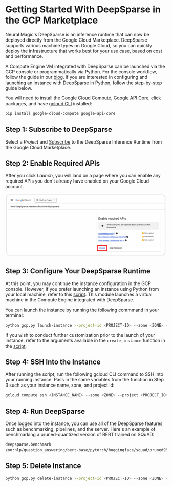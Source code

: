 <!--
Copyright (c) 2021 - present / Neuralmagic, Inc. All Rights Reserved.

Licensed under the Apache License, Version 2.0 (the "License");
you may not use this file except in compliance with the License.
You may obtain a copy of the License at

   http://www.apache.org/licenses/LICENSE-2.0

Unless required by applicable law or agreed to in writing,
software distributed under the License is distributed on an "AS IS" BASIS,
WITHOUT WARRANTIES OR CONDITIONS OF ANY KIND, either express or implied.
See the License for the specific language governing permissions and
limitations under the License.
-->

# **Getting Started With DeepSparse in the GCP Marketplace**

Neural Magic's DeepSparse is an inference runtime that can now be deployed directly from the Google Cloud Marketplace. DeepSparse supports various machine types on Google Cloud, so you can quickly deploy the infrastructure that works best for your use case, based on cost and performance. 

A Compute Engine VM integrated with DeepSparse can be launched via the GCP console or programmatically via Python. For the console workflow, follow the guide in our [blog](https://neuralmagic.com/blog/neural-magics-deepsparse-inference-runtime-now-available-in-the-google-cloud-marketplace/). If you are interested in configuring and launching an instance with DeepSparse in Python, follow the step-by-step guide below. 

You will need to install the [Google Cloud Compute](https://github.com/googleapis/python-compute), [Google API Core](https://github.com/googleapis/python-api-core), [click](https://github.com/pallets/click) packages, and have [gcloud CLI](https://cloud.google.com/sdk/docs/install) installed:

```bash
pip install google-cloud-compute google-api-core
```

## **Step 1: Subscribe to DeepSparse**
Select a *Project* and [Subscribe](https://console.cloud.google.com/marketplace/product/neuralmagic-public/deepsparse-inference-runtime-vm?project=neuralmagic-public) to the DeepSparse Inference Runtime from the Google Cloud Marketplace.


## **Step 2: Enable Required APIs**

After you click *Launch*, you will land on a page where you can enable any required APIs you don't already have enabled on your Google Cloud account. 

![pic](./img/gcp-marketplace.png)


## **Step 3: Configure Your DeepSparse Runtime**

At this point, you may continue the instance configuration in the GCP console. However, if you prefer launching an instance using Python from your local machine, refer to this [script](https://github.com/neuralmagic/deepsparse/tree/main/examples/gcp-marketplace/gcp.py). This module launches a virtual machine in the Compute Engine integrated with DeepSparse.

You can launch the instance by running the following commmand in your terminal:

```bash
python gcp.py launch-instance --project-id <PROJECT-ID> --zone <ZONE> --instance-name <INSTANCE-NAME> --machine-type <MACHINE-TYPE>
```

If you wish to conduct further customization prior to the launch of your instance, refer to the arguments available in the `create_instance` function in the [script](https://github.com/neuralmagic/deepsparse/tree/main/examples/gcp-marketplace/gcp.py).

## **Step 4: SSH Into the Instance**

After running the script, run the following gcloud CLI command to SSH into your running instance. Pass in the same variables from the function in Step 3 such as your instance name, zone, and project id:

```bash
gcloud compute ssh <INSTANCE_NAME> --zone <ZONE> --project <PROJECT_ID>
```

## **Step 4: Run DeepSparse**

Once logged into the instance, you can use all of the DeepSparse features such as benchmarking, pipelines, and the server. Here's an example of benchmarking a pruned-quantized version of BERT trained on SQuAD:

```bash
deepsparse.benchmark
zoo:nlp/question_answering/bert-base/pytorch/huggingface/squad/pruned95_obs_quant-none -i [64,128] -b 64 -nstreams 1 -s sync
```

## **Step 5: Delete Instance**

```bash
python gcp.py delete-instance --project-id <PROJECT-ID> --zone <ZONE> --instance-name <INSTANCE-NAME>
```